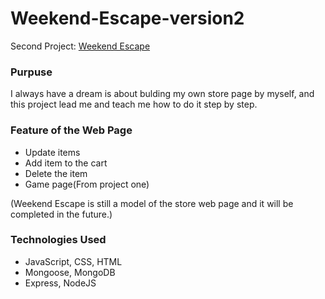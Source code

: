 # Weekend-Escape-version2

Second Project: [Weekend Escape](https://weekend-escape-version-2.herokuapp.com/)

### Purpuse
I always have a dream is about bulding my own store page by myself, and this project lead me and teach me how to do it step by step.

### Feature of the Web Page

- Update items
- Add item to the cart
- Delete the item 
- Game page(From project one)

(Weekend Escape is still a model of the store web page and it will be completed in the future.)

### Technologies Used

- JavaScript, CSS, HTML
- Mongoose, MongoDB
- Express, NodeJS
